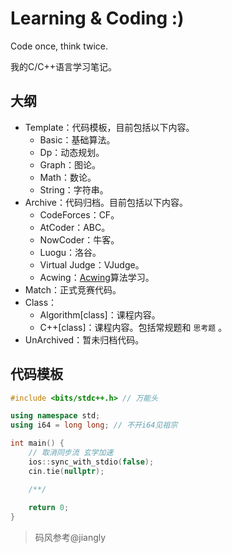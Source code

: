 # Learning & Coding :)

Code once, think twice.

我的C/C++语言学习笔记。

## 大纲

- Template：代码模板，目前包括以下内容。
  - Basic：基础算法。 
  - Dp：动态规划。
  - Graph：图论。
  - Math：数论。
  - String：字符串。
- Archive：代码归档。目前包括以下内容。
  - CodeForces：CF。
  - AtCoder：ABC。
  - NowCoder：牛客。
  - Luogu：洛谷。
  - Virtual Judge：VJudge。
  - Acwing：[Acwing](https://www.acwing.com/)算法学习。
- Match：正式竞赛代码。
- Class：
  - Algorithm[class]：课程内容。
  - C++[class]：课程内容。包括常规题和 `思考题` 。
- UnArchived：暂未归档代码。

## 代码模板

```cpp
#include <bits/stdc++.h> // 万能头

using namespace std;
using i64 = long long; // 不开i64见祖宗

int main() {
    // 取消同步流 玄学加速
    ios::sync_with_stdio(false); 
    cin.tie(nullptr);

    /**/
    
    return 0;
}
```

> 码风参考@jiangly
